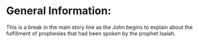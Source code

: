 # General Information:

This is a break in the main story line as the John begins to explain about the fulfillment of prophesies that had been spoken by the prophet Isaiah.